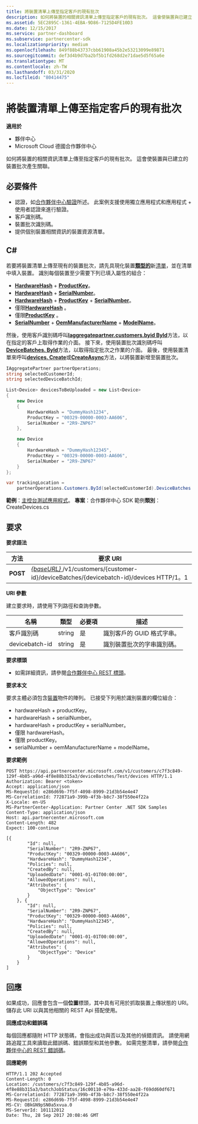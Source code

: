 ```yaml
---
title: 將裝置清單上傳至指定客戶的現有批次
description: 如何將裝置的相關資訊清單上傳至指定客戶的現有批次。 這會使裝置與已建立的裝置批次產生關聯。
ms.assetid: 5EC2895C-1361-4EBA-9D86-7125D4FE10D3
ms.date: 12/15/2017
ms.service: partner-dashboard
ms.subservice: partnercenter-sdk
ms.localizationpriority: medium
ms.openlocfilehash: 849f88b43737cbb61908a45b2e53213099e89871
ms.sourcegitcommit: def3d4b9d7ba2bf5b1fd268d2e71dae5d5f65a6e
ms.translationtype: MT
ms.contentlocale: zh-TW
ms.lasthandoff: 03/31/2020
ms.locfileid: "80414475"
---
```

# <a name="upload-a-list-of-devices-to-an-existing-batch-for-the-specified-customer"></a>將裝置清單上傳至指定客戶的現有批次


**適用於**

- 夥伴中心
- Microsoft Cloud 德國合作夥伴中心

如何將裝置的相關資訊清單上傳至指定客戶的現有批次。 這會使裝置與已建立的裝置批次產生關聯。

## <a name="span-idprerequisitesspan-idprerequisitesspan-idprerequisitesprerequisites"></a><span id="Prerequisites"/><span id="prerequisites"/><span id="PREREQUISITES"/>必要條件


- 認證，如[合作夥伴中心驗證](partner-center-authentication.md)所述。 此案例支援使用獨立應用程式和應用程式 + 使用者認證來進行驗證。
- 客戶識別碼。
- 裝置批次識別碼。
- 提供個別裝置相關資訊的裝置資源清單。

## <a name="span-idc_span-idc_c"></a><span id="C_"/><span id="c_"/>C#


若要將裝置清單上傳至現有的裝置批次，請先具現化裝置[**類型的**](https://docs.microsoft.com/dotnet/api/microsoft.store.partnercenter.models.devicesdeployment.device)新[清單](https://docs.microsoft.com/dotnet/api/system.collections.generic.list-1)，並在清單中填入裝置。 識別每個裝置至少需要下列已填入屬性的組合：

- [**HardwareHash**](https://docs.microsoft.com/dotnet/api/microsoft.store.partnercenter.models.devicesdeployment.device.hardwarehash) + [**ProductKey**](https://docs.microsoft.com/dotnet/api/microsoft.store.partnercenter.models.devicesdeployment.device.productkey)。
- [**HardwareHash**](https://docs.microsoft.com/dotnet/api/microsoft.store.partnercenter.models.devicesdeployment.device.hardwarehash) + [**SerialNumber**](https://docs.microsoft.com/dotnet/api/microsoft.store.partnercenter.models.devicesdeployment.device.serialnumber)。
- [**HardwareHash**](https://docs.microsoft.com/dotnet/api/microsoft.store.partnercenter.models.devicesdeployment.device.hardwarehash) + [**ProductKey**](https://docs.microsoft.com/dotnet/api/microsoft.store.partnercenter.models.devicesdeployment.device.productkey) + [**SerialNumber**](https://docs.microsoft.com/dotnet/api/microsoft.store.partnercenter.models.devicesdeployment.device.serialnumber)。
- 僅限[**HardwareHash**](https://docs.microsoft.com/dotnet/api/microsoft.store.partnercenter.models.devicesdeployment.device.hardwarehash) 。
- 僅限[**ProductKey**](https://docs.microsoft.com/dotnet/api/microsoft.store.partnercenter.models.devicesdeployment.device.productkey) 。
- [**SerialNumber**](https://docs.microsoft.com/dotnet/api/microsoft.store.partnercenter.models.devicesdeployment.device.serialnumber) + [**OemManufacturerName**](https://docs.microsoft.com/dotnet/api/microsoft.store.partnercenter.models.devicesdeployment.device.oemmanufacturername) + [**ModelName**](https://docs.microsoft.com/dotnet/api/microsoft.store.partnercenter.models.devicesdeployment.device.modelname)。

然後，使用客戶識別碼呼叫[**Iaggregatepartner.customers.byid ById**](https://docs.microsoft.com/dotnet/api/microsoft.store.partnercenter.customers.icustomercollection.byid)方法，以在指定的客戶上取得作業的介面。 接下來，使用裝置批次識別碼呼叫[**DeviceBatches. ById**](https://docs.microsoft.com/dotnet/api/microsoft.store.partnercenter.devicesdeployment.idevicesbatchcollection.byid)方法，以取得指定批次之作業的介面。 最後，使用裝置清單來呼叫[**devices. Create**](https://docs.microsoft.com/dotnet/api/microsoft.store.partnercenter.devicesdeployment.idevicecollection.create)或[**CreateAsync**](https://docs.microsoft.com/dotnet/api/microsoft.store.partnercenter.devicesdeployment.idevicecollection.createasync)方法，以將裝置新增至裝置批次。

``` csharp
IAggregatePartner partnerOperations;
string selectedCustomerId;
string selectedDeviceBatchId;

List<Device> devicesToBeUploaded = new List<Device>
{
    new Device
    {
        HardwareHash = "DummyHash1234",
        ProductKey = "00329-00000-0003-AA606",
        SerialNumber = "2R9-ZNP67"
    },

    new Device
    {
        HardwareHash = "DummyHash12345",
        ProductKey = "00329-00000-0003-AA606",
        SerialNumber = "2R9-ZNP67"
    }
};

var trackingLocation = 
    partnerOperations.Customers.ById(selectedCustomerId).DeviceBatches.ById(selectedDeviceBatchId).Devices.Create(devicesToBeUploaded);
```

**範例**：[主控台測試應用程式](console-test-app.md)。 **專案**：合作夥伴中心 SDK 範例**類別**： CreateDevices.cs

## <a name="span-idrequestspan-idrequestspan-idrequestrequest"></a><span id="Request"/><span id="request"/><span id="REQUEST"/>要求


**要求語法**

| 方法   | 要求 URI                                                                                                            |
|----------|------------------------------------------------------------------------------------------------------------------------|
| **POST** | [ *{baseURL}* ](partner-center-rest-urls.md)/v1/customers/{customer-id}/deviceBatches/{devicebatch-id}/devices HTTP/1。1 |

 

**URI 參數**

建立要求時，請使用下列路徑和查詢參數。

| 名稱           | 類型   | 必要項 | 描述                                           |
|----------------|--------|----------|-------------------------------------------------------|
| 客戶識別碼    | string | 是      | 識別客戶的 GUID 格式字串。 |
| devicebatch-id | string | 是      | 識別裝置批次的字串識別碼。 |

 

**要求標頭**

- 如需詳細資訊，請參閱[合作夥伴中心 REST 標頭](headers.md)。

**要求本文**

要求主體必須包含[裝置](device-deployment-resources.md#device)物件的陣列。 已接受下列用於識別裝置的欄位組合：

- hardwareHash + productKey。
- hardwareHash + serialNumber。
- hardwareHash + productKey + serialNumber。
- 僅限 hardwareHash。
- 僅限 productKey。
- serialNumber + oemManufacturerName + modelName。

**要求範例**

```http
POST https://api.partnercenter.microsoft.com/v1/customers/c7f3c849-129f-4b85-a96d-4f8e88b315a3/deviceBatches/Test/devices HTTP/1.1
Authorization: Bearer <token>
Accept: application/json
MS-RequestId: e286d69b-7f5f-4098-8999-21d3b54e4e47
MS-CorrelationId: 772871a9-399b-4f3b-b8c7-38f550e4f22a
X-Locale: en-US
MS-PartnerCenter-Application: Partner Center .NET SDK Samples
Content-Type: application/json
Host: api.partnercenter.microsoft.com
Content-Length: 482
Expect: 100-continue

[{
        "Id": null,
        "SerialNumber": "2R9-ZNP67",
        "ProductKey": "00329-00000-0003-AA606",
        "HardwareHash": "DummyHash1234",
        "Policies": null,
        "CreatedBy": null,
        "UploadedDate": "0001-01-01T00:00:00",
        "AllowedOperations": null,
        "Attributes": {
            "ObjectType": "Device"
        }
    }, {
        "Id": null,
        "SerialNumber": "2R9-ZNP67",
        "ProductKey": "00329-00000-0003-AA606",
        "HardwareHash": "DummyHash12345",
        "Policies": null,
        "CreatedBy": null,
        "UploadedDate": "0001-01-01T00:00:00",
        "AllowedOperations": null,
        "Attributes": {
            "ObjectType": "Device"
        }
    }
]
```

## <a name="span-idresponsespan-idresponsespan-idresponseresponse"></a><span id="Response"/><span id="response"/><span id="RESPONSE"/>回應


如果成功，回應會包含一個**位置**標頭，其中具有可用於抓取裝置上傳狀態的 URI。 儲存此 URI 以與其他相關的 REST Api 搭配使用。

**回應成功和錯誤碼**

每個回應都隨附 HTTP 狀態碼，會指出成功與否以及其他的偵錯資訊。 請使用網路追蹤工具來讀取此錯誤碼、錯誤類型和其他參數。 如需完整清單，請參閱[合作夥伴中心的 REST 錯誤碼](error-codes.md)。

**回應範例**

```http
HTTP/1.1 202 Accepted
Content-Length: 0
Location: /customers/c7f3c849-129f-4b85-a96d-4f8e88b315a3/batchJobStatus/16c00110-e79a-433d-aa28-f69dd60df671
MS-CorrelationId: 772871a9-399b-4f3b-b8c7-38f550e4f22a
MS-RequestId: e286d69b-7f5f-4098-8999-21d3b54e4e47
MS-CV: OBkGN9pSN0a5xvua.0
MS-ServerId: 101112012
Date: Thu, 28 Sep 2017 20:08:46 GMT
```

 

 




